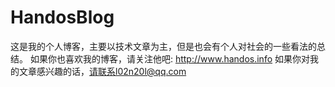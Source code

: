 HandosBlog
==========

这是我的个人博客，主要以技术文章为主，但是也会有个人对社会的一些看法的总结。
如果你也喜欢我的博客，请关注他吧: http://www.handos.info
如果你对我的文章感兴趣的话，请联系l02n20l@qq.com
